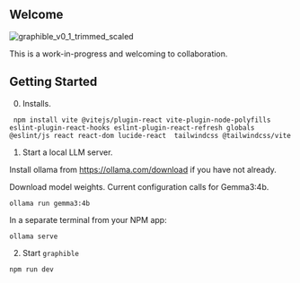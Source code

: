 ## Welcome
![graphible_v0_1_trimmed_scaled](https://github.com/user-attachments/assets/86fce279-555e-43e0-a91a-5c8c3ffc594a)

This is a work-in-progress and welcoming to collaboration.

## Getting Started


0. Installs.

```shell
 npm install vite @vitejs/plugin-react vite-plugin-node-polyfills eslint-plugin-react-hooks eslint-plugin-react-refresh globals @eslint/js react react-dom lucide-react  tailwindcss @tailwindcss/vite
 ```


1. Start a local LLM server.


Install ollama from https://ollama.com/download if you have not already.

Download model weights. Current configuration calls for Gemma3:4b.

```shell
ollama run gemma3:4b
```

In a separate terminal from your NPM app:

```shell
ollama serve
```

2. Start `graphible`

```
npm run dev
```
